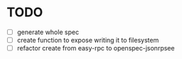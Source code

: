 # TODO

- [ ] generate whole spec
- [ ] create function to expose writing it to filesystem
- [ ] refactor create from easy-rpc to openspec-jsonrpsee
